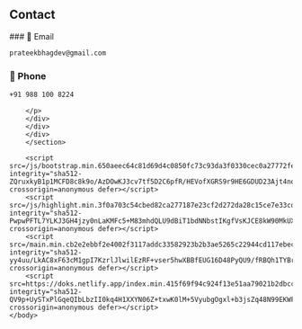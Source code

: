 
<!--
---
title: ""
description: "Drop us an email."
date: 2020-08-27T19:25:12+02:00
lastmod: 2020-08-27T19:25:12+02:00
draft: false
images: []
---

{{< email user="hello" domain="getdoks.org" >}}
-->

<html lang=en-us>
    <head>
        <meta charset=utf-8>
        <meta http-equiv=x-ua-compatible content="ie=edge">
        <meta name=viewport content="width=device-width,initial-scale=1,shrink-to-fit=no">
        <link rel=preload as=font href=https://doks.netlify.app/fonts/vendor/jost/jost-v4-latin-regular.woff2 type=font/woff2 crossorigin>
        <link rel=preload as=font href=https://doks.netlify.app/fonts/vendor/jost/jost-v4-latin-500.woff2 type=font/woff2 crossorigin>
        <link rel=preload as=font href=https://doks.netlify.app/fonts/vendor/jost/jost-v4-latin-700.woff2 type=font/woff2 crossorigin>
        <script>
            (()=>{
                var t = window.matchMedia && window.matchMedia("(prefers-color-scheme: dark)").matches
                  , e = localStorage.getItem("theme");
                t && e === null && (localStorage.setItem("theme", "dark"),
                document.documentElement.setAttribute("data-dark-mode", "")),
                t && e === "dark" && document.documentElement.setAttribute("data-dark-mode", ""),
                e === "dark" && document.documentElement.setAttribute("data-dark-mode", "")
            }
            )()
        </script>
        <link rel=stylesheet href=https://doks.netlify.app/main.9e9cdddadba6521d8de1c870389010e0459ac28545f698097b6bef756a9d6effaa3b5e03bd1c7d29875d724c823e470a9a32af08a2100a4813ae6c07b07b90d5.css integrity="sha512-npzd2tumUh2N4chwOJAQ4EWawoVF9pgJe2vvdWqdbv+qO14DvRx9KYddckyCPkcKmjKvCKIQCkgTrmwHsHuQ1Q==" crossorigin=anonymous>
        <noscript>
            <style>
                img.lazyload {
                    display: none
                }
            </style>
        </noscript>
        <meta name=robots content="index, follow">
        <meta name=googlebot content="index, follow, max-snippet:-1, max-image-preview:large, max-video-preview:-1">
        <meta name=bingbot content="index, follow, max-snippet:-1, max-image-preview:large, max-video-preview:-1">
        <title>Contact Prateek Bhagdev</title>
        <meta name=description content="Drop us an email.">
        <link rel=canonical href=https://doks.netlify.app/contact/>
        <meta property="og:locale" content="en_US">
        <meta property="og:type" content="article">
        <meta property="og:title" content="Contact">
        <meta property="og:description" content="Drop us an email.">
        <meta property="og:url" content="https://doks.netlify.app/contact/">
        <meta property="og:site_name" content="Prateek Bhagdev">
        <meta property="article:published_time" content="2020-08-27T19:25:12+02:00">
        <meta property="article:modified_time" content="2020-08-27T19:25:12+02:00">
        <meta property="og:image" content="https://doks.netlify.app/doks.png">
        <meta property="og:image:alt" content="Prateek Bhagdev">
        <meta name=twitter:card content="summary_large_image">
        <meta name=twitter:site content="@prateekbhagdev">
        <meta name=twitter:creator content="@prateekbhagdev">
        <meta name=twitter:title content="Contact">
        <meta name=twitter:description content="Drop us an email.">
        <meta name=twitter:image content="https://doks.netlify.app/doks.png">
        <meta name=twitter:image:alt content="Contact">
        <script type=application/ld+json>
            {"@context":"https://schema.org","@graph":[{"@type":"Organization","@id":"https://doks.netlify.app/#/schema/organization/1","name":"Doks","url":"https://doks.netlify.app/","sameAs":["https://twitter.com/prateekbhagdev","https://www.linkedin.com/in/prateekbhagdev/","https://github.com/h-enk/prateekbhagdev"],"logo":{"@type":"ImageObject","@id":"https://doks.netlify.app/#/schema/image/1","url":"https://doks.netlify.app/logo-doks.png","width":512,"height":512,"caption":"Doks"},"image":{"@id":"https://doks.netlify.app/#/schema/image/1"}},{"@type":"WebSite","@id":"https://doks.netlify.app/#/schema/website/1","url":"https://doks.netlify.app/","name":"Prateek Bhagdev","description":"I come from Shahdol, a small town in India. I completed my bachelors degree in Computer Science \u0026 Engineering, \u0026 Yeah... I dropped out of Electronics \u0026 Communication Engineering prior to that. I graduated as PGD in Advance Computing from Centre for Development of Advanced Computing, \u0026 PGD in Information Technology Management from Symbiosis Centre for Management \u0026 Human Resource Development.","publisher":{"@id":"https://doks.netlify.app/#/schema/organization/1"}},{"@type":"WebPage","@id":"https://doks.netlify.app/contact/","url":"https://doks.netlify.app/contact/","name":"Contact","description":"Drop us an email.","isPartOf":{"@id":"https://doks.netlify.app/#/schema/website/1"},"about":{"@id":"https://doks.netlify.app/#/schema/organization/1"},"datePublished":"2020-08-27T19:25:12CET","dateModified":"2020-08-27T19:25:12CET","breadcrumb":{"@id":"https://doks.netlify.app/contact/#/schema/breadcrumb/1"},"primaryImageOfPage":{"@id":"https://doks.netlify.app/contact/#/schema/image/2"},"inLanguage":"en-US","potentialAction":[{"@type":"ReadAction","target":["https://doks.netlify.app/contact/"]}]},{"@type":"BreadcrumbList","@id":"https://doks.netlify.app/contact/#/schema/breadcrumb/1","name":"Breadcrumbs","itemListElement":[{"@type":"ListItem","position":1,"item":{"@type":"WebPage","@id":"https://doks.netlify.app/","url":"https://doks.netlify.app/","name":"Home"}},{"@type":"ListItem","position":2,"item":{"@id":"https://doks.netlify.app/contact/"}}]},{"@context":"https://schema.org","@graph":[{"@type":"ImageObject","@id":"https://doks.netlify.app/contact/#/schema/image/2","url":"https://doks.netlify.app/doks.png","contentUrl":"https://doks.netlify.app/doks.png","caption":"Contact"}]}]}
        </script>
        <meta name=theme-color content="#fff">
        <link rel=icon href=https://doks.netlify.app/favicon.ico sizes=any>
        <link rel=icon type=image/svg+xml href=https://doks.netlify.app/favicon.svg>
        <link rel=apple-touch-icon sizes=180x180 href=https://doks.netlify.app/apple-touch-icon.png>
        <link rel=icon type=image/png sizes=32x32 href=https://doks.netlify.app/favicon-32x32.png>
        <link rel=icon type=image/png sizes=16x16 href=https://doks.netlify.app/favicon-16x16.png>
        <link rel=manifest crossorigin=use-credentials href=https://doks.netlify.app/site.webmanifest>
    </head>
    <body class="home">
        <div class="wrap container-xxl" role=document>
            <div class="home">
                <div class="row justify-content-center">
                    <div class="col-lg-12 text-center">
                        <article>
                            <h1>Contact</h1>
                        </article>
                    </div>
                </div>
            </div>
        </div>
        <section class="section section-sm">
        <div class="container">
        <div class="row justify-content-center text-left">
        <div class="col-lg-12">
        <p>
### 📩 Email

```bash
prateekbhagdev@gmail.com
```

### 📲 Phone

```bash
+91 988 100 8224
```
        </p>
        </div>
        </div>
        </div>
        </section>
        
        <script src=/js/bootstrap.min.650aeec64c81d69d4c0850fc73c93da3f0330cec0a27772feed7f90f60baa5f47f1c45687d71914bdafd1c4e860d40f6dc08ede27a2f08431ff929c9a2d24621.js integrity="sha512-ZQruxkyB1p1MCFD8c8k9o/AzDOwKJ3cv7tf5D2C6pfR/HEVofXGRS9r9HE6GDUD23Ajt4novCEMf+SnJotJGIQ==" crossorigin=anonymous defer></script>
        <script src=/js/highlight.min.3f0a703c54cbed82ca277187e23cf2d272da28c15ce7e33cde685d40b53d741893d5b74d35bb2d20a81f56c289084f245bdd0c9145d39d7094d3dfbc62d1326a.js integrity="sha512-PwpwPFTL7YLKJ3GH4jzy0nLaKMFc5+M83mhdQLU9dBiT1bdNNbstIKgfVsKJCE8kW90MkUXTnXCU09+8YtEyag==" crossorigin=anonymous defer></script>
        <script src=/main.min.cb2e2ebbf2e4002f3117addc33582923b2b3ae5265c22944cd117ebec7abe61c170417c4506d7a0f8f0fc9053dfdf441421d53601ac467042ff3d06ec0ba07fa.js integrity="sha512-yy4uu/LkAC8xF63cM1gpI7KzrlJlwilEzRF+vser5hwXBBfEUG16D48PyQU9/fRBQh1TYBrEZwQv89BuwLoH+g==" crossorigin=anonymous defer></script>
        <script src=https://doks.netlify.app/index.min.415f69f94c924f13e51aa79021b2dbcc823492ae07d575d8374e99fadc702b494cfb9572b9b80e83197e6f78ec66ae3c37df4429616c6630e23f6dd347a0cde5.js integrity="sha512-QV9p+UySTxPlGqeQIbLbzII0kq4H1XXYN06Z+txwK0lM+5VyubgOgxl+b3jsZq48N99EKWFsZjDiP23TR6DN5Q==" crossorigin=anonymous defer></script>
    </body>
</html>
